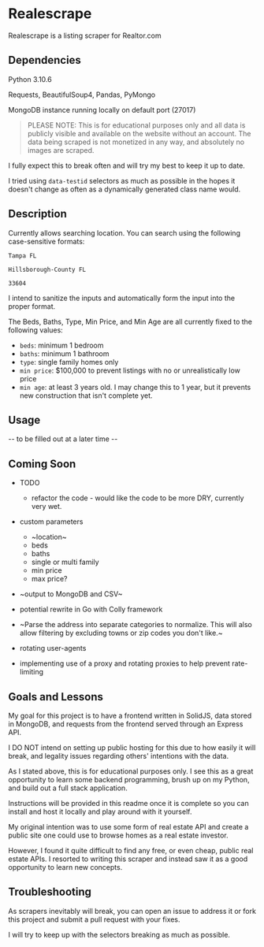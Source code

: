 # Realescrape

Realescrape is a listing scraper for Realtor.com

## Dependencies

Python 3.10.6

Requests, BeautifulSoup4, Pandas, PyMongo

MongoDB instance running locally on default port (27017)

> PLEASE NOTE: This is for educational purposes only and all data is publicly visible and available on the website without an account. The data being scraped is not monetized in any way, and absolutely no images are scraped.

I fully expect this to break often and will try my best to keep it up to date.

I tried using `data-testid` selectors as much as possible in the hopes it doesn't
change as often as a dynamically generated class name would.

## Description

Currently allows searching location. You can search using the following case-sensitive formats:

`Tampa FL`

`Hillsborough-County FL`

`33604`

I intend to sanitize the inputs and automatically form the input into the proper format.

The Beds, Baths, Type, Min Price, and Min Age are all currently fixed to the following values:

- `beds`: minimum 1 bedroom
- `baths`: minimum 1 bathroom
- `type`: single family homes only
- `min price`: $100,000 to prevent listings with no or unrealistically low price
- `min age`: at least 3 years old. I may change this to 1 year, but it
prevents new construction that isn't complete yet.

## Usage

-- to be filled out at a later time --

## Coming Soon

- TODO
    - refactor the code - would like the code to be more DRY, currently very wet.

- custom parameters
    - ~location~
    - beds
    - baths
    - single or multi family
    - min price
    - max price?
- ~output to MongoDB and CSV~
- potential rewrite in Go with Colly framework
- ~Parse the address into separate categories to normalize. This will also
  allow filtering by excluding towns or zip codes you don't like.~
- rotating user-agents
- implementing use of a proxy and rotating proxies to help prevent rate-limiting

## Goals and Lessons

My goal for this project is to have a frontend written in SolidJS, data
stored in MongoDB, and requests from the frontend served through an Express API.

I DO NOT intend on setting up public hosting for this due to how easily it will break,
and legality issues regarding others' intentions with the data.

As I stated above, this is for educational purposes only. I see this as a
great opportunity to learn some backend programming, brush up on my Python,
and build out a full stack application.

Instructions will be provided in this readme once it is complete so you can
install and host it locally and play around with it yourself.

My original intention was to use some form of real estate API and create a
public site one could use to browse homes as a real estate investor.

However, I found it quite difficult to find any free, or even cheap, public
real estate APIs. I resorted to writing this scraper and instead saw it as a
good opportunity to learn new concepts.

## Troubleshooting

As scrapers inevitably will break, you can open an issue to address
it or fork this project and submit a pull request with your fixes.

I will try to keep up with the selectors breaking as much as possible.
